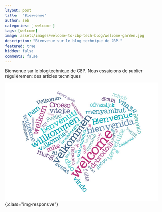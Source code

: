 ```yaml
---
layout: post
title:  "Bienvenue"
author: seb
categories: [ welcome ]
tags: [welcome]
image: assets/images/welcome-to-cbp-tech-blog/welcome-garden.jpg
description: "Bienvenue sur le blog technique de CBP."
featured: true
hidden: false
comments: false
---
```


Bienvenue sur le blog technique de CBP. Nous essaierons de publier régulièrement des articles techniques.

![image](/assets/images/welcome-to-cbp-tech-blog/welcome-heart.jpg){:class="img-responsive"}

